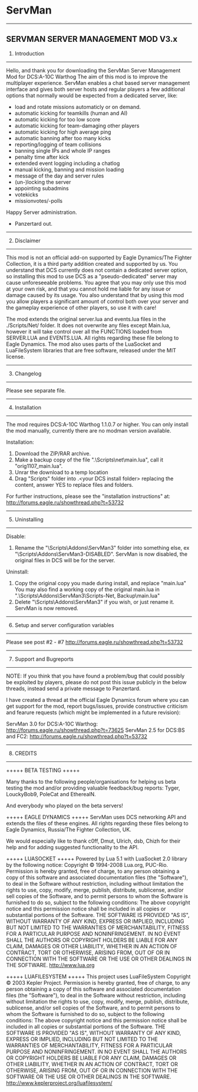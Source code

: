 # ServMan
-------------------------------------------------------------------
SERVMAN SERVER MANAGEMENT MOD V3.x
-------------------------------------------------------------------
1. Introduction
-------------------------------------------------------------------

Hello,
and thank you for downloading the ServMan Server Management Mod for DCS:A-10C Warthog
The aim of this mod is to improve the multiplayer experience. ServMan enables a chat based server management interface and gives both server hosts and regular players a few additional options that normally would be expected from a dedicated server, like:

- load and rotate missions automaticly or on demand.
- automatic kicking for teamkills (human and AI)
- automatic kicking for too low score
- automatic kicking for team-damaging other players
- automatic kicking for high average ping
- automatic banning after too many kicks
- reporting/logging of team collisions
- banning single IPs and whole IP ranges
- penalty time after kick
- extended event logging including a chatlog
- manual kicking, banning and mission loading
- message of the day and server rules
- (un-)locking the server
- appointing subadmins
- votekicks
- missionvotes/-polls

Happy Server administration.
- Panzertard out.



-------------------------------------------------------------------
2. Disclaimer
-------------------------------------------------------------------

This mod is not an official add-on supported by Eagle Dynamics/The Fighter Collection, it is a third party addition created and supported by us. You understand that DCS currently does not contain a dedicated server option, so installing this mod to use DCS as a "pseudo-dedicated" server may cause unforeseeable problems. You agree that you may only use this mod at your own risk, and that you cannot hold me liable for any issue or damage caused by its usage. You also understand that by using this mod you allow players a significant amount of control both over your server and the gameplay experience of other players, so use it with care!

The mod extends the original server.lua and events.lua files in the ./Scripts/Net/ folder. 
It does not overwrite any files except Main.lua, however it will take control over all the FUNCTIONS loaded from SERVER.LUA and EVENTS.LUA.
All rights regarding these file belong to Eagle Dynamics. The mod also uses parts of the LuaSocket and LuaFileSystem libraries that are free software, released under the MIT license.

-------------------------------------------------------------------
3. Changelog
-------------------------------------------------------------------
Please see separate file.

-------------------------------------------------------------------
4. Installation
-------------------------------------------------------------------

The mod requires DCS:A-10C Warthog 1.1.0.7 or higher.
You can only install the mod manually, currently there are no modman version available.
 
Installation: 
1. Download the ZIP/RAR archive.
2. Make a backup copy of the file ".\Scripts\net\main.lua", call it "orig1107_main.lua".
3. Unrar the download to a temp location
4. Drag "Scripts" folder into .\<your DCS install folder> replacing the content, answer YES to replace files and folders.

For further instructions, please see the "installation instructions" at: http://forums.eagle.ru/showthread.php?t=53732

-------------------------------------------------------------------
5. Uninstalling
-------------------------------------------------------------------
Disable:
1. Rename the "\Scripts\Addons\ServMan3" folder into something else, ex "\Scripts\Addons\ServMan3-DISABLED".
ServMan is now disabled, the original files in DCS will be for the server.

Uninstall:
1. Copy the original copy you made during install, and replace "main.lua"
You may also find a working copy of the original main.lua in ".\Scripts\Addons\ServMan3\Scripts-Net, Backup\main.lua"
2. Delete "\Scripts\Addons\ServMan3" if you wish, or just rename it.
ServMan is now removed.

-------------------------------------------------------------------
6. Setup and server configuration variables
-------------------------------------------------------------------

Please see post #2 - #7
http://forums.eagle.ru/showthread.php?t=53732

-------------------------------------------------------------------
7. Support and Bugreports
-------------------------------------------------------------------

NOTE: If you think that you have found a problem/bug that could possibly be exploited by players, please do not post this issue publicly in the below threads, instead send a private message to Panzertard.

I have created a thread at the official Eagle Dynamics forum where you can get support for the mod, report bugs/issues, provide constructive criticism and fearure requests (which might be implemented in a future revision):

ServMan 3.0 for DCS:A-10C Warthog:
http://forums.eagle.ru/showthread.php?t=73625
ServMan 2.5 for DCS:BS and FC2:
http://forums.eagle.ru/showthread.php?t=53732


-------------------------------------------------------------------
8. CREDITS
-------------------------------------------------------------------
+++++ BETA TESTING +++++

Many thanks to the following people/organisations for helping us beta testing the mod and/or providing valuable feedback/bug reports:
Tyger, LouckyBob9, PoleCat and EtherealN.

And everybody who played on the beta servers!


+++++ EAGLE DYNAMICS +++++
ServMan uses DCS networking API and extends the files of these engines. 
All rights regarding these files belong to Eagle Dynamics, Russia/The Fighter Collection, UK.

We would especially like to thank c0ff, Dmut, Ulrich, dsb, Chizh for their help and for adding suggested functionality to the API.


+++++ LUASOCKET +++++
Powered by Lua 5.1 with LuaSocket 2.0 library by the following notice:
Copyright © 1994-2008 Lua.org, PUC-Rio. 
Permission is hereby granted, free of charge, to any person obtaining a copy of this software and associated documentation files (the "Software"), to deal in the Software without restriction, including without limitation the rights to use, copy, modify, merge, publish, distribute, sublicense, and/or sell copies of the Software, and to permit persons to whom the Software is furnished to do so, subject to the following conditions: 
The above copyright notice and this permission notice shall be included in all copies or substantial portions of the Software. 
THE SOFTWARE IS PROVIDED "AS IS", WITHOUT WARRANTY OF ANY KIND, EXPRESS OR IMPLIED, INCLUDING BUT NOT LIMITED TO THE WARRANTIES OF MERCHANTABILITY, FITNESS FOR A PARTICULAR PURPOSE AND NONINFRINGEMENT. IN NO EVENT SHALL THE AUTHORS OR COPYRIGHT HOLDERS BE LIABLE FOR ANY CLAIM, DAMAGES OR OTHER LIABILITY, WHETHER IN AN ACTION OF CONTRACT, TORT OR OTHERWISE, ARISING FROM, OUT OF OR IN CONNECTION WITH THE SOFTWARE OR THE USE OR OTHER DEALINGS IN THE SOFTWARE. 
http://www.lua.org


+++++ LUAFILESYSTEM +++++
This project uses LuaFileSystem
Copyright © 2003 Kepler Project.
Permission is hereby granted, free of charge, to any person obtaining a copy of this software and associated documentation files (the "Software"), to deal in the Software without restriction, including without limitation the rights to use, copy, modify, merge, publish, distribute, sublicense, and/or sell copies of the Software, and to permit persons to whom the Software is furnished to do so, subject to the following conditions:
The above copyright notice and this permission notice shall be included in all copies or substantial portions of the Software.
THE SOFTWARE IS PROVIDED "AS IS", WITHOUT WARRANTY OF ANY KIND, EXPRESS OR IMPLIED, INCLUDING BUT NOT LIMITED TO THE WARRANTIES OF MERCHANTABILITY, FITNESS FOR A PARTICULAR PURPOSE AND NONINFRINGEMENT. IN NO EVENT SHALL THE AUTHORS OR COPYRIGHT HOLDERS BE LIABLE FOR ANY CLAIM, DAMAGES OR OTHER LIABILITY, WHETHER IN AN ACTION OF CONTRACT, TORT OR OTHERWISE, ARISING FROM, OUT OF OR IN CONNECTION WITH THE SOFTWARE OR THE USE OR OTHER DEALINGS IN THE SOFTWARE.
http://www.keplerproject.org/luafilesystem/

